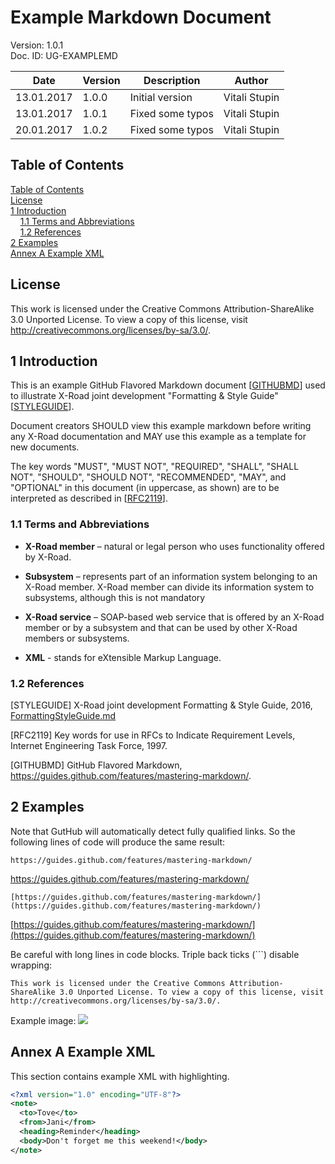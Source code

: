 # Example Markdown Document

Version: 1.0.1  
Doc. ID: UG-EXAMPLEMD  

| Date       | Version     | Description                                     | Author             |
|------------|-------------|-------------------------------------------------|--------------------|
| 13.01.2017 | 1.0.0       | Initial version                                 | Vitali Stupin      |
| 13.01.2017 | 1.0.1       | Fixed some typos                                | Vitali Stupin      |
| 20.01.2017 | 1.0.2       | Fixed some typos                                | Vitali Stupin      |

## Table of Contents

[Table of Contents](#table-of-contents)  
[License](#license)  
[1 Introduction](#1-introduction)  
&nbsp;&nbsp;&nbsp;&nbsp;[1.1 Terms and Abbreviations](#11-terms-and-abbreviations)  
&nbsp;&nbsp;&nbsp;&nbsp;[1.2 References](#12-references)  
[2 Examples](#2-examples)  
[Annex A Example XML](#annex-a-example-xml)  

## License

This work is licensed under the Creative Commons Attribution-ShareAlike 3.0 Unported License.
To view a copy of this license, visit http://creativecommons.org/licenses/by-sa/3.0/.

## 1 Introduction

This is an example GitHub Flavored Markdown document \[[GITHUBMD](#Ref_GITHUBMD)\] used to illustrate X-Road joint development
"Formatting & Style Guide" \[[STYLEGUIDE](#Ref_STYLEGUIDE)\].

Document creators SHOULD view this example markdown before writing any X-Road documentation
and MAY use this example as a template for new documents.

The key words "MUST", "MUST NOT", "REQUIRED", "SHALL", "SHALL NOT", "SHOULD", "SHOULD NOT", "RECOMMENDED", "MAY", and "OPTIONAL"
in this document (in uppercase, as shown) are to be interpreted as described in \[[RFC2119](#Ref_RFC2119)\].

### 1.1 Terms and Abbreviations

- **X-Road member** – natural or legal person who uses functionality offered by X-Road.

- **Subsystem** – represents part of an information system belonging to an X-Road member.
X-Road member can divide its information system to subsystems, although this is not mandatory

- **X-Road service** – SOAP-based web service that is offered by an X-Road member or by a subsystem
and that can be used by other X-Road members or subsystems.

- **XML** - stands for eXtensible Markup Language.

### 1.2 References

<a id="Ref_STYLEGUIDE"></a>\[STYLEGUIDE\] X-Road joint development Formatting & Style Guide, 2016,  
[FormattingStyleGuide.md](FormattingStyleGuide.md)

<a id="Ref_RFC2119"></a>\[RFC2119\] Key words for use in RFCs to Indicate Requirement Levels, Internet Engineering Task Force, 1997.

<a id="Ref_GITHUBMD"></a>\[GITHUBMD\] GitHub Flavored Markdown,  
https://guides.github.com/features/mastering-markdown/.

## 2 Examples

Note that GutHub will automatically detect fully qualified links. So the following lines of code will produce the same result:
```
https://guides.github.com/features/mastering-markdown/
```
https://guides.github.com/features/mastering-markdown/

```
[https://guides.github.com/features/mastering-markdown/](https://guides.github.com/features/mastering-markdown/)
```
[https://guides.github.com/features/mastering-markdown/](https://guides.github.com/features/mastering-markdown/)

Be careful with long lines in code blocks. Triple back ticks (\`\`\`) disable wrapping:
```
This work is licensed under the Creative Commons Attribution-ShareAlike 3.0 Unported License. To view a copy of this license, visit http://creativecommons.org/licenses/by-sa/3.0/.
```

Example image:
![](IMG/X-Road.Joint.Development.png)

## Annex A Example XML

This section contains example XML with highlighting.

```xml
<?xml version="1.0" encoding="UTF-8"?>
<note>
  <to>Tove</to>
  <from>Jani</from>
  <heading>Reminder</heading>
  <body>Don't forget me this weekend!</body>
</note>
```
